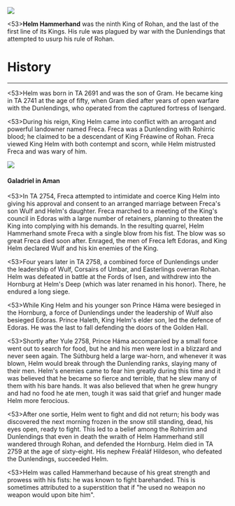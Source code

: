 ![](characters/galadriel/7.jpg)

<53>**Helm Hammerhand** was the ninth King of Rohan, and the last of the first line of its Kings. His rule was plagued by war with the Dunlendings that attempted to usurp his rule of Rohan.

# History
---

<53>Helm was born in TA 2691 and was the son of Gram. He became king in TA 2741 at the age of fifty, when Gram died after years of open warfare with the Dunlendings, who operated from the captured fortress of Isengard.

<53>During his reign, King Helm came into conflict with an arrogant and powerful landowner named Freca. Freca was a Dunlending with Rohirric blood; he claimed to be a descendant of King Fréawine of Rohan. Freca viewed King Helm with both contempt and scorn, while Helm mistrusted Freca and was wary of him.

![](characters/galadriel/2.jpg)

#### Galadriel in Aman

<53>In TA 2754, Freca attempted to intimidate and coerce King Helm into giving his approval and consent to an arranged marriage between Freca's son Wulf and Helm's daughter. Freca marched to a meeting of the King's council in Edoras with a large number of retainers, planning to threaten the King into complying with his demands. In the resulting quarrel, Helm Hammerhand smote Freca with a single blow from his fist. The blow was so great Freca died soon after. Enraged, the men of Freca left Edoras, and King Helm declared Wulf and his kin enemies of the King.

<53>Four years later in TA 2758, a combined force of Dunlendings under the leadership of Wulf, Corsairs of Umbar, and Easterlings overran Rohan. Helm was defeated in battle at the Fords of Isen, and withdrew into the Hornburg at Helm's Deep (which was later renamed in his honor). There, he endured a long siege.

<53>While King Helm and his younger son Prince Háma were besieged in the Hornburg, a force of Dunlendings under the leadership of Wulf also besieged Edoras. Prince Haleth, King Helm's elder son, led the defence of Edoras. He was the last to fall defending the doors of the Golden Hall.

<53>Shortly after Yule 2758, Prince Háma accompanied by a small force went out to search for food, but he and his men were lost in a blizzard and never seen again. The Súthburg held a large war-horn, and whenever it was blown, Helm would break through the Dunlending ranks, slaying many of their men. Helm's enemies came to fear him greatly during this time and it was believed that he became so fierce and terrible, that he slew many of them with his bare hands. It was also believed that when he grew hungry and had no food he ate men, tough it was said that grief and hunger made Helm more ferocious.

<53>After one sortie, Helm went to fight and did not return; his body was discovered the next morning frozen in the snow still standing, dead, his eyes open, ready to fight. This led to a belief among the Rohirrim and Dunlendings that even in death the wraith of Helm Hammerhand still wandered through Rohan, and defended the Hornburg. Helm died in TA 2759 at the age of sixty-eight. His nephew Fréaláf Hildeson, who defeated the Dunlendings, succeeded Helm.

<53>Helm was called Hammerhand because of his great strength and prowess with his fists: he was known to fight barehanded. This is sometimes attributed to a superstition that if "he used no weapon no weapon would upon bite him".
